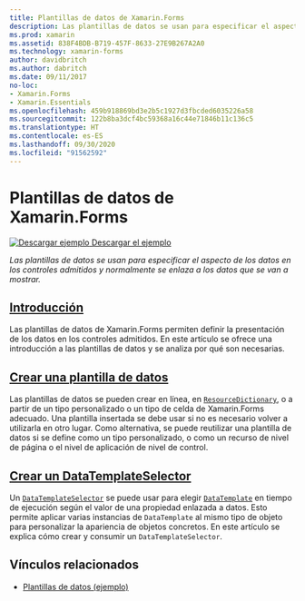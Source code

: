 ```yaml
---
title: Plantillas de datos de Xamarin.Forms
description: Las plantillas de datos se usan para especificar el aspecto de los datos en los controles admitidos y normalmente se enlaza a los datos que se van a mostrar.
ms.prod: xamarin
ms.assetid: 838F4BDB-B719-457F-8633-27E9B267A2A0
ms.technology: xamarin-forms
author: davidbritch
ms.author: dabritch
ms.date: 09/11/2017
no-loc:
- Xamarin.Forms
- Xamarin.Essentials
ms.openlocfilehash: 459b918869bd3e2b5c1927d3fbcded6035226a58
ms.sourcegitcommit: 122b8ba3dcf4bc59368a16c44e71846b11c136c5
ms.translationtype: HT
ms.contentlocale: es-ES
ms.lasthandoff: 09/30/2020
ms.locfileid: "91562592"
---
```

# <a name="no-locxamarinforms-data-templates"></a>Plantillas de datos de Xamarin.Forms

[![Descargar ejemplo](~/media/shared/download.png) Descargar el ejemplo](https://docs.microsoft.com/samples/xamarin/xamarin-forms-samples/templates-datatemplates)

_Las plantillas de datos se usan para especificar el aspecto de los datos en los controles admitidos y normalmente se enlaza a los datos que se van a mostrar._

## <a name="introduction"></a>[Introducción](introduction.md)

Las plantillas de datos de Xamarin.Forms permiten definir la presentación de los datos en los controles admitidos. En este artículo se ofrece una introducción a las plantillas de datos y se analiza por qué son necesarias.

## <a name="creating-a-datatemplate"></a>[Crear una plantilla de datos](creating.md)

Las plantillas de datos se pueden crear en línea, en [`ResourceDictionary`](xref:Xamarin.Forms.ResourceDictionary), o a partir de un tipo personalizado o un tipo de celda de Xamarin.Forms adecuado. Una plantilla insertada se debe usar si no es necesario volver a utilizarla en otro lugar. Como alternativa, se puede reutilizar una plantilla de datos si se define como un tipo personalizado, o como un recurso de nivel de página o el nivel de aplicación de nivel de control.

## <a name="creating-a-datatemplateselector"></a>[Crear un DataTemplateSelector](selector.md)

Un [`DataTemplateSelector`](xref:Xamarin.Forms.DataTemplateSelector) se puede usar para elegir [`DataTemplate`](xref:Xamarin.Forms.DataTemplate) en tiempo de ejecución según el valor de una propiedad enlazada a datos. Esto permite aplicar varias instancias de `DataTemplate` al mismo tipo de objeto para personalizar la apariencia de objetos concretos. En este artículo se explica cómo crear y consumir un `DataTemplateSelector`.

## <a name="related-links"></a>Vínculos relacionados

- [Plantillas de datos (ejemplo)](/samples/xamarin/xamarin-forms-samples/templates-datatemplates)